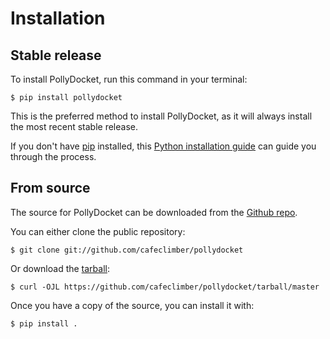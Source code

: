 # Installation

## Stable release

To install PollyDocket, run this command in your
terminal:

``` console
$ pip install pollydocket
```

This is the preferred method to install PollyDocket, as it will always install the most recent stable release.

If you don't have [pip][] installed, this [Python installation guide][]
can guide you through the process.

## From source

The source for PollyDocket can be downloaded from
the [Github repo][].

You can either clone the public repository:

``` console
$ git clone git://github.com/cafeclimber/pollydocket
```

Or download the [tarball][]:

``` console
$ curl -OJL https://github.com/cafeclimber/pollydocket/tarball/master
```

Once you have a copy of the source, you can install it with:

``` console
$ pip install .
```

  [pip]: https://pip.pypa.io
  [Python installation guide]: http://docs.python-guide.org/en/latest/starting/installation/
  [Github repo]: https://github.com/%7B%7B%20cookiecutter.github_username%20%7D%7D/%7B%7B%20cookiecutter.project_slug%20%7D%7D
  [tarball]: https://github.com/%7B%7B%20cookiecutter.github_username%20%7D%7D/%7B%7B%20cookiecutter.project_slug%20%7D%7D/tarball/master
